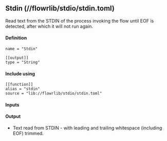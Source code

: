 ## Stdin (//flowrlib/stdio/stdin.toml)
Read text from the STDIN of the process invoking the flow until EOF is detected, after which it will not run
again.

#### Definition
```
name = "Stdin"

[[output]]
type = "String"
```

#### Include using
```
[[function]]
alias = "stdin"
source = "lib://flowrlib/stdio/stdin.toml"
```

#### Inputs

#### Output
* Text read from STDIN - with leading and trailing whitespace (including EOF) trimmed.